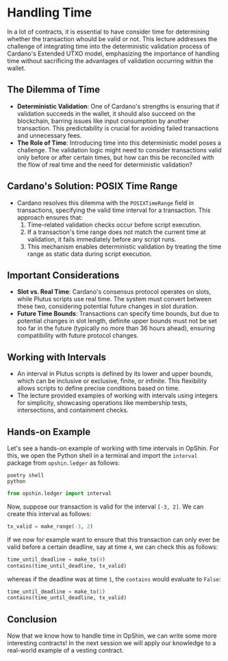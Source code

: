 <!-- [NOTES TO PRESENTER]
For the first "thoery" part, one can show the [time chapter of OpShin Book](https://book.opshin.dev/smart_contract_tour/handling_time.html) as it has some pictures for time ranges.
-->

# Handling Time

In a lot of contracts, it is essential to have consider time for determining whether the transaction whould be valid or not. This lecture addresses the challenge of integrating time into the deterministic validation process of Cardano's Extended UTXO model, emphasizing the importance of handling time without sacrificing the advantages of validation occurring within the wallet.

## The Dilemma of Time

- **Deterministic Validation**: One of Cardano's strengths is ensuring that if validation succeeds in the wallet, it should also succeed on the blockchain, barring issues like input consumption by another transaction. This predictability is crucial for avoiding failed transactions and unnecessary fees.
- **The Role of Time**: Introducing time into this deterministic model poses a challenge. The validation logic might need to consider transactions valid only before or after certain times, but how can this be reconciled with the flow of real time and the need for deterministic validation?

## Cardano's Solution: POSIX Time Range

- Cardano resolves this dilemma with the `POSIXTimeRange` field in transactions, specifying the valid time interval for a transaction. This approach ensures that:
  1. Time-related validation checks occur before script execution.
  2. If a transaction's time range does not match the current time at validation, it fails immediately before any script runs.
  3. This mechanism enables deterministic validation by treating the time range as static data during script execution.

## Important Considerations

- **Slot vs. Real Time**: Cardano's consensus protocol operates on slots, while Plutus scripts use real time. The system must convert between these two, considering potential future changes in slot duration.
- **Future Time Bounds**: Transactions can specify time bounds, but due to potential changes in slot length, definite upper bounds must not be set too far in the future (typically no more than 36 hours ahead), ensuring compatibility with future protocol changes.

## Working with Intervals

- An interval in Plutus scripts is defined by its lower and upper bounds, which can be inclusive or exclusive, finite, or infinite. This flexibility allows scripts to define precise conditions based on time.
- The lecture provided examples of working with intervals using integers for simplicity, showcasing operations like membership tests, intersections, and containment checks.

<!-- [NOTES TO PRESENTER]
Open a terminal and walk viewers through the following example.
-->

## Hands-on Example

Let's see a hands-on example of working with time intervals in OpShin. For this, we open the Python shell in a terminal and import the `interval` package from `opshin.ledger` as follows:
```poetry
poetry shell
python
```

```python
from opshin.ledger import interval
```

Now, suppose our transaction is valid for the interval `[-3, 2]`. We can create this interval as follows:
```python
tx_valid = make_range(-3, 2)
```
If we now for example want to ensure that this transaction can only ever be valid before a certain deadline, say at time `4`, we can check this as follows:
```python
time_until_deadline = make_to(4)
contains(time_until_deadline, tx_valid)
```
whereas if the deadline was at time `1`, the `contains` would evaluate to `False`:
```python
time_until_deadline = make_to(1)
contains(time_until_deadline, tx_valid)
```

## Conclusion

Now that we know how to handle time in OpShin, we can write some more interesting contracts! In the next session we will apply our knowledge to a real-world example of a vesting contract.
